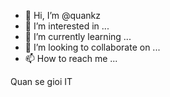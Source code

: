 - 👋 Hi, I’m @quankz
- 👀 I’m interested in ...
- 🌱 I’m currently learning ...
- 💞️ I’m looking to collaborate on ...
- 📫 How to reach me ...

<!---
quankz/quankz is a ✨ special ✨ repository because its `README.md` (this file) appears on your GitHub profile.
You can click the Preview link to take a look at your changes.
--->Quan se gioi IT
